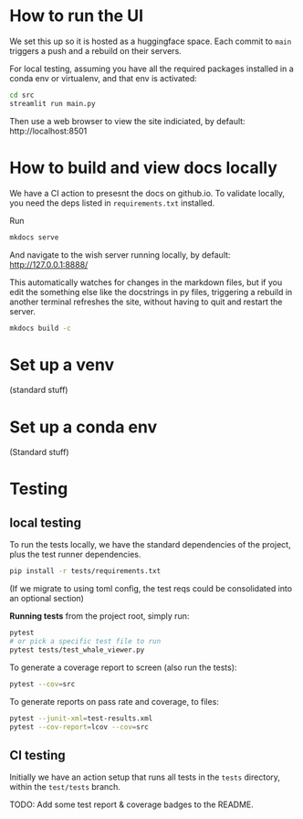 # How to run the UI

We set this up so it is hosted as a huggingface space. Each commit to `main` triggers a push and a rebuild on their servers.

For local testing, assuming you have all the required packages installed in a
conda env or virtualenv, and that env is activated:

```bash
cd src
streamlit run main.py
```
Then use a web browser to view the site indiciated, by default: http://localhost:8501

# How to build and view docs locally

We have a CI action to presesnt the docs on github.io. 
To validate locally, you need the deps listed in `requirements.txt` installed. 

Run
```bash
mkdocs serve
```

And navigate to the wish server running locally, by default: http://127.0.0.1:8888/

This automatically watches for changes in the markdown files, but if you edit the 
something else like the docstrings in py files, triggering a rebuild in another terminal
refreshes the site, without having to quit and restart the server.

```bash
mkdocs build -c
```



# Set up a venv

(standard stuff)

# Set up a conda env

(Standard stuff)


# Testing

## local testing
To run the tests locally, we have the standard dependencies of the project, plus the test runner dependencies. 

```bash
pip install -r tests/requirements.txt
```

(If we migrate to using toml config, the test reqs could be consolidated into an optional section)


**Running tests**
from the project root, simply run:

```bash
pytest
# or pick a specific test file to run
pytest tests/test_whale_viewer.py
```

To generate a coverage report to screen (also run the tests):
```bash
pytest --cov=src 
```

To generate reports on pass rate and coverage, to files:
```bash
pytest --junit-xml=test-results.xml
pytest --cov-report=lcov --cov=src
```


## CI testing

Initially we have an action setup that runs all tests in the `tests` directory, within the `test/tests` branch.

TODO: Add some test report & coverage badges to the README.
